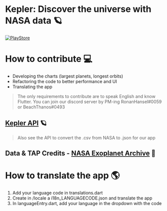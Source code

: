 # Kepler: Discover the universe with NASA data 🪐

<a href="https://play.google.com/store/apps/details?id=br.com.barros.kepler">![PlayStore](https://play.google.com/intl/en_us/badges/static/images/badges/en_badge_web_generic.png)</a>
<br/>

# How to contribute 💻
- Developing the charts (largest planets, longest orbits)
- Refactoring the code to better performance and UI
- Translating the app 

> The only requirements to contribute are to speak English and know Flutter.
> You can join our discord server by PM-ing RonanHansel#0059 or BeachThanos#0493

## [Kepler API](https://www.github.com/ronanhansel/kepler-api) 🪐
> Also see the API to convert the .csv from NASA to .json for our app

## Data & TAP Credits - [NASA Exoplanet Archive](https://exoplanetarchive.ipac.caltech.edu/) 🚀

# How to translate the app 🌎

1. Add your language code in translations.dart
2. Create in /locale a i18n_LANGUAGECODE.json and translate the app
3. In languageEntry.dart, add your language in the dropdown with the code
